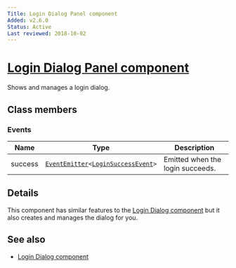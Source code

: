 ```yaml
---
Title: Login Dialog Panel component
Added: v2.6.0
Status: Active
Last reviewed: 2018-10-02
---
```


# [Login Dialog Panel component](../../../lib/core/src/lib/login/components/login-dialog-panel.component.ts "Defined in login-dialog-panel.component.ts")

Shows and manages a login dialog.

## Class members

### Events

| Name | Type | Description |
| ---- | ---- | ----------- |
| success | [`EventEmitter`](https://angular.io/api/core/EventEmitter)`<`[`LoginSuccessEvent`](../../../lib/core/src/lib/login/models/login-success.event.ts)`>` | Emitted when the login succeeds. |

## Details

This component has similar features to the [Login Dialog component](login-dialog.component.md)
but it also creates and manages the dialog for you.

## See also

-   [Login Dialog component](login-dialog.component.md)

